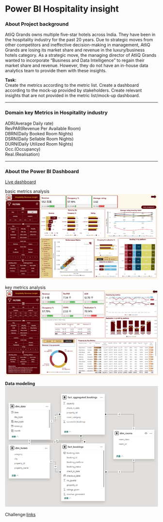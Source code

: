# Power BI Hospitality insight

### About Project background
AtliQ Grands owns multiple five-star hotels across India. They have been in the hospitality industry for the past 20 years. Due to strategic moves from other competitors and ineffective decision-making in management, AtliQ Grands are losing its market share and revenue in the luxury/business hotels category. As a strategic move, the managing director of AtliQ Grands wanted to incorporate “Business and Data Intelligence” to regain their market share and revenue. However, they do not have an in-house data analytics team to provide them with these insights.

**Task:**  
Create the metrics according to the metric list.
Create a dashboard according to the mock-up provided by stakeholders.
Create relevant insights that are not provided in the metric list/mock-up dashboard.

---

### Domain key Metrics in Hospitality industry

ADR(Average Daily rate)  
RevPAR(Revenue Per Available Room)  
DBRN(Daily Booked Room Nights)  
DSRN(Daily Sellable Room Nights)  
DURN(Daily Utilized Room Nights)  
Occ.(Occupancy)  
Real.(Realisation)


---
### About the Power BI Dashboard
[Live dashboard](https://app.powerbi.com/view?r=eyJrIjoiNWU1YmZhMDctMzZiNi00YWU5LThjYTYtMThiMzBiNDNkOTM4IiwidCI6ImM2ZTU0OWIzLTVmNDUtNDAzMi1hYWU5LWQ0MjQ0ZGM1YjJjNCJ9)

basic metrics analysis  
<kbd> ![](https://github.com/HsiaoChuHao/Power_BI_Hospitality_insight/blob/main/basic_analysis.png)

key metrics analysis
<kbd> ![](https://github.com/HsiaoChuHao/Power_BI_Hospitality_insight/blob/main/metrics%20analysis.png)
  
**Data modeling**  
<kbd> ![](https://github.com/HsiaoChuHao/Power_BI_Hospitality_insight/blob/main/data%20model.png)


Challenge:[links](https://codebasics.io/challenge/codebasics-resume-project-challenge/4)

